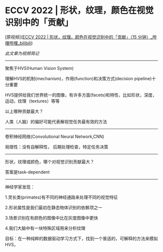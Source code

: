 # ECCV 2022 | 形状，纹理，颜色在视觉识别中的「贡献」

[原视频]([ECCV 2022 | 形状，纹理，颜色在视觉识别中的「贡献」（15 分钟）_哔哩哔哩_bilibili](https://www.bilibili.com/video/BV1Y14y157fH/?spm_id_from=333.999.0.0&vd_source=0f810c01e1c257c43bb0938d6a035b83))           

*此文章为视频简记*            

------------

聚焦于HVS(Human Vision System)         

理解HVS的机制(mechanism)，作用(function)和决策方式(decision pipeline)十分重要           

HVS提供给我们世界统一的图像，有许多方面(facets)和特性，比如形状，深度，运动，纹理（textures）等等          

以上哪种贡献最大？         

人类（人脑）的偏好可能代表解视觉任务最有效的方法         

---------------------

卷积神经网络(Convolutional Neural Network,CNN)        

局限性：没有自解释性， 后期处理检查，特定任务决策          

--------------------

形状，纹理或颜色，哪个对视觉识别贡献最大？

答案是task-dependent          

------------

神经学家发现：          

1.灵长类(primates)有不同的神经通路来处理不同的视觉特征          

2.形状属性是我们最初在静态物体识别的依赖项之一         

3.场景识别在有颜色的图像中比在灰度图像中更快          

4.我们大脑中有一块特殊区域用来分析纹理         

目标：在一种纯粹的数据驱动学习方式下，找到一个普适的，可解释的方法来模拟HVS，         



